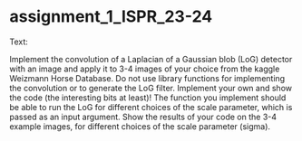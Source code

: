# assignment_1_ISPR_23-24

Text:

Implement the convolution of a Laplacian of a Gaussian blob (LoG) detector with an image and apply it to 3-4 images of your choice from the kaggle Weizmann Horse Database. Do not use library functions for implementing the convolution or to generate the LoG filter. Implement your own and show the code (the interesting bits at least)! The function you implement should be able to run the LoG for different choices of the scale parameter, which is passed as an input argument. Show the results of your code on the 3-4 example images, for different choices of the scale parameter (sigma).
